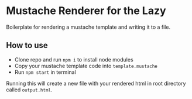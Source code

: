 # Mustache Renderer for the Lazy

Boilerplate for rendering a mustache template and writing it to a file.

## How to use

- Clone repo and run `npm i` to install node modules
- Copy your mustache template code into `template.mustache`
- Run `npm start` in terminal

Running this will create a new file with your rendered html in root directory called `output.html`.
